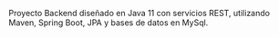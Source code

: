Proyecto Backend diseñado en Java 11 con servicios REST, utilizando Maven, Spring Boot, JPA y bases de datos en MySql.
